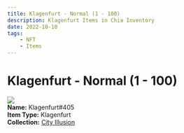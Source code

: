 ```yaml
---
title: Klagenfurt - Normal (1 - 100)
description: Klagenfurt Items in Chia Inventory
date: 2022-10-10
tags:
    - NFT
    - Items
---
```


# Klagenfurt - Normal (1 - 100)
<div class="item_thumbnail">
<img loading="lazy" src="https://l2k6do2ww64bsndzzesb27txspmujretjs63rav4vuwxgp3zpe.arweave.net/XpXhu1a3uBk0eckkHX53k-9lExJNMvbiCvK0tcz95ec"><br/>
<div><strong>Name:</strong> Klagenfurt#405</div>
<div><strong>Item Type:</strong> Klagenfurt</div>
<div><strong>Collection:</strong> <a href="https://www.spacescan.io/xch/nft/collection/col1lend2dcn558km4wcwta4xnkfv3xpcmlp9kyt0m909emvfxechlyqdl5ndg">City Illusion</a></div>
</div>

